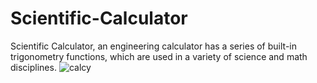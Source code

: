 # Scientific-Calculator
 Scientific Calculator, an engineering calculator has a series of built-in trigonometry functions, which are used in a variety of science and math disciplines.
![calcy](https://user-images.githubusercontent.com/85965516/188006162-525caf27-2fb0-4d7e-b157-58c9c74fb908.png)
